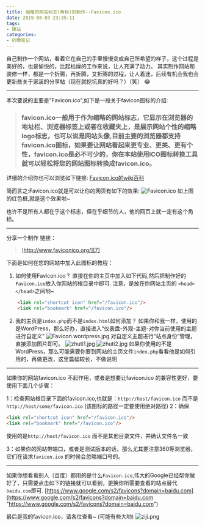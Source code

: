 ```yaml
---
title: 缩略的网站标志(角标)的制作--Favicon.ico
date: 2019-08-03 23:35:11
tags:
- 建站
categories: 
- 折腾笔记
---
```

自己制作一个网站，看着它在自己的手里慢慢变成自己所希望的样子，这个过程是美好的，也是愉悦的，比起枯燥的工作来说，让人充满了动力。
其实制作网站和装修一样，都是一个折腾，再折腾，又折腾的过程，让人着迷，后续有机会我也会更新些关于家装的分享帖（现在就挖坑真的好吗？）（笑） :joy: 

------------
本次要说的主要是"Favicon.ico",如下是一段关于favicon图标的介绍:

> ### favicon.ico一般用于作为缩略的网站标志，它显示在浏览器的地址栏、浏览器标签上或者在收藏夹上，是展示网站个性的缩略logo标志，也可以说是网站头像,目前主要的浏览器都支持favicon.ico图标，如果要让网站看起来更专业、更美、更有个性，favicon.ico是必不可少的，你在本站使用ICO图标转换工具就可以轻松将您的网站图标转换成favicon.ico。

 详细的介绍你也可以浏览如下链接:
[Favicon.ico的wiki百科][1]

简而言之:Favicon.ico就是可以让你的网页有如下的效果:
![Favicon.ico][2]
如上图的红色框,就是这个效果啦~

也许不是所有人都在乎这个标志，但在乎细节的人，他的网页上就一定有这个角标。

------------
分享一个制作  链接：
 >   [http://www.faviconico.org/][7]
 
下面是如何在您的网站中加入此图标的教程：

1. 如何使用Favicon.ico？
直接在你的主页中加入如下代码,然后把制作好的`Favicon.ico`放入你网站的根目录中即可.
注意，是放在你网站主页的 `<head> </head>`之间哟~
```html
	<link rel="shortcut icon" href="/favicon.ico"/>
	<link rel="bookmark" href="/favicon.ico"/>
```

2. 我的主页是`index.php`而不是`index.html`如何添加？
如果你和我一样，使用的是WordPress，那么好办，直接进入“仪表盘-外观-主题-对你当前使用的主题进行自定义”
![Favicon.wordpress.jpg][3]
对自定义主题进行“站点身份”管理，直接添加图片即可。
![zhuti1.jpg][4]  ![zhuti2.jpg][5]
如果你使用的不是WordPress，那么可能需要你要到网站的主页文件`index.php`看看他是如何引用的，再做更改，这里篇幅较长，不做说明


------------


如果你的网站favicon.ico 不起作用，或者是想要让favicon.ico 的兼容性更好，要使用下面几个步骤：

1：检查网站根目录下面的favicon.ico,也就是：`http://host/favicon.ico` 而不是`http://host/some/favicon.ico`
(该图标的路径一定要使用绝对路径)
2：确保
```html
<link rel="shortcut icon" href="/favicon.ico"/>
<link rel="bookmark" href="/favicon.ico"/>
```
使用的是`http://host/favicon.ico` 而不是其他目录文件，并确认文件名一致

3：如果你的网站带端口，或者是测试版本的话，那么尤其要注意360等浏览器，它们在请求`favicon.ico` 的时候会忽略端口号的。

------------

如果你想看看别人（百度）都用的是什么`Favicon.ico`,伟大的Google已经帮你做好了，只需要点击如下的链接就可以看到，更换你所需要查看的站点替代`baidu.com`即可.
[https://www.google.com/s2/favicons?domain=baidu.com](https://www.google.com/s2/favicons?domain=baidu.com "https://www.google.com/s2/favicons?domain=baidu.com")

最后是我的favicon.ico，请各位查看~
(可能有些大哟)
![ziji.png][6]


[1]:https://zh.wikipedia.org/wiki/Favicon
[2]:https://i.loli.net/2019/07/16/5d2d8b8a4363b44299.jpg
[3]:https://i.loli.net/2019/07/16/5d2d8f33ba1e014081.jpg
[4]:https://i.loli.net/2019/07/16/5d2d8f96a33a718243.jpg
[5]:https://i.loli.net/2019/07/16/5d2d9013725cd58141.jpg
[6]:https://i.loli.net/2019/07/16/5d2da6af32b4e56335.png
[7]:http://www.faviconico.org/